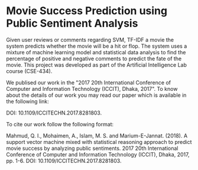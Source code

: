 # Movie Success Prediction using Public Sentiment Analysis
Given user reviews or comments regarding
SVM, TF-IDF a movie the system predicts whether the movie will be a hit or flop. The system uses a mixture of machine
learning model and statistical data analysis to find the percentage of positive and negative comments to
predict the fate of the movie. This project was developed as part of the Artificial Intelligence Lab course
(CSE-434).

We publised our work in the "2017 20th International Conference of Computer and Information Technology (ICCIT), Dhaka,
2017". To know about the details of our work you may read our paper which is available in the following link:

DOI: 10.1109/ICCITECHN.2017.8281803.

To cite our work follow the following format:

Mahmud, Q. I., Mohaimen, A., Islam, M. S. and Marium-E-Jannat. (2018).
A support vector
machine mixed with statistical reasoning approach to predict movie success by analyzing public
sentiments. 2017 20th International Conference of Computer and Information Technology (ICCIT), Dhaka,
2017, pp. 1-6. DOI: 10.1109/ICCITECHN.2017.8281803.


